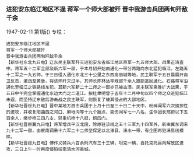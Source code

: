 ### 进犯安东临江地区不逞  蒋军一个师大部被歼  晋中我游击兵团两旬歼敌千余

1947-02-11
第1版()
专栏：

    进犯安东临江地区不逞
    蒋军一个师大部被歼
    晋中我游击兵团两旬歼敌千余
    【新华社东北九日电】辽东民主联军歼灭进犯安东省临江地区蒋军一九五师大部，战果正清查中。蒋军五十二军全部及新六军一部，于本月初开始由通化一带分两路向东北猛犯临江。左路五十二军之一九五师，于三日侵入通化东北三十公里之东西高丽城等地，民主联军于五日晨展开自卫反击，激战至黄昏，将该师歼灭过半，其师长陈林达率残部千余人狼狈逃回通化。右路蒋军沿通化至临江之铁路线东犯，其新六军新二十二师之一部亦已被击溃。民主联军乘胜扩大战果，于五日中午完全掌握通化东边大门之二道江。按杜聿明曾于去年十二月中旬以四个师之众进犯临江未逞，而坚持辽东敌后游击战之民主联军，则恢复了被其侵占的大部地区。
    【新华社晋绥九日电】晋中某地方游击兵团于上月十日至三十日二十天中，粉碎阎军六次掳掠性的进攻，并收复阳曲西之河口、麻地沟等十九个据点，毙伤阎军七一八名，生俘团长邢蔚以下五百余人，缴步枪三四八支，轻重机枪十八挺，炮四门。
    【新华社晋察冀九日电】蒋军增兵平汉北段，除原驻该线之五十三军九十四军外，新由冀东调来九十二军一部，由察南调来十六军二十二师至保定以北涿县、涞水一带，有企图再犯涞易线模样。
    【新华社晋绥九日电】傅作义骑兵六百余附汽车三十三辆，坦克一辆，自托克托县向解放区进攻，三日上午一时再度侵陷绥南清水河县城。
